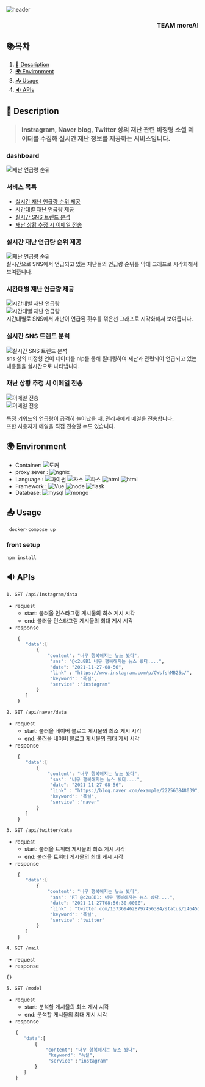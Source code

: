  ![header](https://capsule-render.vercel.app/api?type=wave&color=auto&height=300&section=header&text=SNS-Disaster-Detection-System&fontSize=50)
 <div align=center>
 
 <h3 align=right>TEAM moreAI</h3>
 </div>
 

## 📚목차
1. [📃 Description](#📃-description)
2. [🌍 Environment](#🌍-environment)
3. [📥 Usage](#📥-usage)
4. [🔉 APIs](#🔉-APIs)

## 📃 Description

>### Instragram, Naver blog, Twitter 상의 재난 관련 비정형 소셜 데이터를 수집해 실시간 재난 정보를 제공하는 서비스입니다.<br>

### dashboard
![재난 언급량 순위](./.readme/dashboard1.jpg)<br>

### 서비스 목록

* [실시간 재난 언급량 순위 제공](#실시간-재난-언급량-순위-제공)
* [시간대별 재난 언급량 제공](#시간대별-재난-언급량-제공)
* [실시간 SNS 트렌드 분석](#실시간-sns-트렌드-분석)
* [재난 상황 추정 시 이메일 전송](#재난-상황-추정-시-이메일-전송)



### 실시간 재난 언급량 순위 제공
![재난 언급량 순위](./.readme/1-1.JPG)<br>
실시간으로 SNS에서 언급되고 있는 재난들의 언급량 순위를 막대 그래프로 시각화해서 보여줍니다.
### 시간대별 재난 언급량 제공
![시간대별 재난 언급량](./.readme/1-2.JPG)<br>
![시간대별 재난 언급량](./.readme/1-2-2.jpg)<br>
시간대별로 SNS에서 재난이 언급된 횟수를 꺾은선 그래프로 시각화해서 보여줍니다.

### 실시간 SNS 트렌드 분석
![실시간 SNS 트렌드 분석](./.readme/1-3.JPG)<br>
sns 상의 비정형 언어 데이터를 nlp를 통해 필터링하여 재난과 관련되어 언급되고 있는 내용들을 실시간으로 나타냅니다.

### 재난 상황 추정 시 이메일 전송
![이메일 전송](./.readme/1-4.jpg)<br>
![이메일 전송](./.readme/1-4-1.jpg)<br>

특정 키워드의 언급량이 급격히 늘어났을 때, 관리자에게 메일을 전송합니다.<br>
또한 사용자가 메일을 직접 전송할 수도 있습니다. 

## 🌍 Environment

* Container: ![도커](https://img.shields.io/badge/docker-blue)
* proxy sever : ![ngnix](https://img.shields.io/badge/nginx-brightgreen)
* Language : ![파이썬](https://img.shields.io/badge/python-blue) ![자스](https://img.shields.io/badge/javascript-orange) ![타스](https://img.shields.io/badge/typescript-skyblue) ![html](https://img.shields.io/badge/html-red) ![html](https://img.shields.io/badge/css-yellow)
* Framework : ![Vue](https://img.shields.io/badge/Vue.js-green) ![node](https://img.shields.io/badge/node.js-brightgreen) ![flask](https://img.shields.io/badge/flask-gray)
* Database:  ![mysql](https://img.shields.io/badge/mysql-8.0-blue) ![mongo](https://img.shields.io/badge/mongo-5.0.3-brightgreen)

## 📥 Usage

```
 docker-compose up
```

### front setup
```
npm install
```

## 🔉 APIs

```
1. GET /api/instagram/data
```
* request
    - start: 불러올 인스타그램 게시물의 최소 게시 시각
    - end: 불러올 인스타그램 게시물의 최대 게시 시각
* response
```python
    {
       "data":[
           {
               "content": "너무 행복해지는 뉴스 봤다",
                "sns": "@c2u8B1 너무 행복해지는 뉴스 봤다....",
                "date": "2021-11-27-08-56",
                "link" : "https://www.instagram.com/p/CWsfshMB25s/",
                "keyword": "폭설",
                "service" :"instagram"
           }   
       ]
    }
```

```
2. GET /api/naver/data
```
* request
    - start: 불러올 네이버 블로그 게시물의 최소 게시 시각
    - end: 불러올 네이버 블로그 게시물의 최대 게시 시각
* response
```javascript
    {
       "data":[
           {
               "content": "너무 행복해지는 뉴스 봤다",
                "sns": "너무 행복해지는 뉴스 봤다....",
                "date": "2021-11-27-08-56",
                "link" : "https://blog.naver.com/example/222563848039",
                "keyword": "폭설",
                "service" :"naver"
           }   
       ]
    }
```
    

```
3. GET /api/twitter/data
```
* request
    - start: 불러올 트위터 게시물의 최소 게시 시각
    - end: 불러올 트위터 게시물의 최대 게시 시각
* response
```javascript
    {
       "data":[
           {
               "content": "너무 행복해지는 뉴스 봤다",
                "sns": "RT @c2u8B1: 너무 행복해지는 뉴스 봤다....",
                "date": "2021-11-27T08:56:30.000Z",
                "link" : "twitter.com/1373694628797456384/status/1464518481282404352",
                "keyword": "폭설",
                "service" :"twitter"
           }   
       ]
    }
```

```
4. GET /mail
```
* request
* response
```typescript
{}
```

```
5. GET /model
```

* request
    - start: 분석할 게시물의 최소 게시 시각
    - end: 분석할 게시물의 최대 게시 시각
* response
    ```python
    {
       "data":[
           {
               "content": "너무 행복해지는 뉴스 봤다",
                "keyword": "폭설",
                "service" :"instagram"
           }   
       ]
    }
``` 



